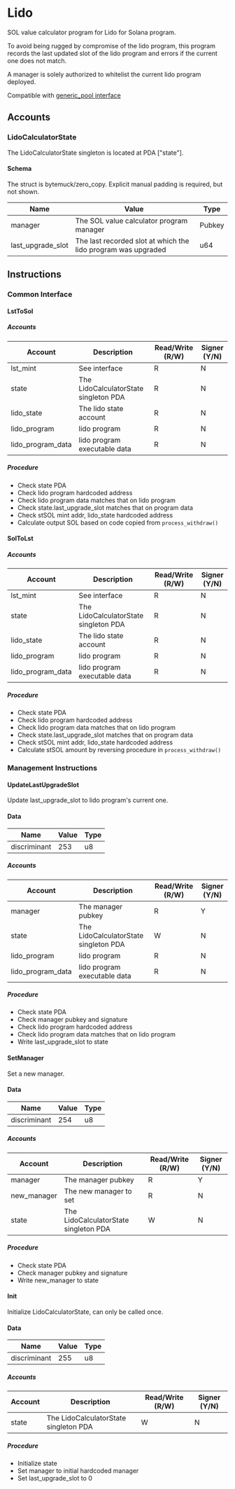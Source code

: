 # Lido

SOL value calculator program for Lido for Solana program.

To avoid being rugged by compromise of the lido program, this program records the last updated slot of the lido program and errors if the current one does not match.

A manager is solely authorized to whitelist the current lido program deployed.

Compatible with [generic_pool interface](./generic_pool.md)

## Accounts

### LidoCalculatorState

The LidoCalculatorState singleton is located at PDA ["state"].

#### Schema

The struct is bytemuck/zero_copy. Explicit manual padding is required, but not shown.

| Name              | Value                                                         | Type   |
| ----------------- | ------------------------------------------------------------- | ------ |
| manager           | The SOL value calculator program manager                      | Pubkey |
| last_upgrade_slot | The last recorded slot at which the lido program was upgraded | u64    |

## Instructions

### Common Interface

#### LstToSol

##### Accounts

| Account           | Description                           | Read/Write (R/W) | Signer (Y/N) |
| ----------------- | ------------------------------------- | ---------------- | ------------ |
| lst_mint          | See interface                         | R                | N            |
| state             | The LidoCalculatorState singleton PDA | R                | N            |
| lido_state        | The lido state account                | R                | N            |
| lido_program      | lido program                          | R                | N            |
| lido_program_data | lido program executable data          | R                | N            |

##### Procedure

- Check state PDA
- Check lido program hardcoded address
- Check lido program data matches that on lido program
- Check state.last_upgrade_slot matches that on program data
- Check stSOL mint addr, lido_state hardcoded address
- Calculate output SOL based on code copied from `process_withdraw()`

#### SolToLst

##### Accounts

| Account           | Description                           | Read/Write (R/W) | Signer (Y/N) |
| ----------------- | ------------------------------------- | ---------------- | ------------ |
| lst_mint          | See interface                         | R                | N            |
| state             | The LidoCalculatorState singleton PDA | R                | N            |
| lido_state        | The lido state account                | R                | N            |
| lido_program      | lido program                          | R                | N            |
| lido_program_data | lido program executable data          | R                | N            |

##### Procedure

- Check state PDA
- Check lido program hardcoded address
- Check lido program data matches that on lido program
- Check state.last_upgrade_slot matches that on program data
- Check stSOL mint addr, lido_state hardcoded address
- Calculate stSOL amount by reversing procedure in `process_withdraw()`

### Management Instructions

#### UpdateLastUpgradeSlot

Update last_upgrade_slot to lido program's current one.

#### Data

| Name         | Value | Type |
| ------------ | ----- | ---- |
| discriminant | 253   | u8   |

##### Accounts

| Account           | Description                           | Read/Write (R/W) | Signer (Y/N) |
| ----------------- | ------------------------------------- | ---------------- | ------------ |
| manager           | The manager pubkey                    | R                | Y            |
| state             | The LidoCalculatorState singleton PDA | W                | N            |
| lido_program      | lido program                          | R                | N            |
| lido_program_data | lido program executable data          | R                | N            |

##### Procedure

- Check state PDA
- Check manager pubkey and signature
- Check lido program hardcoded address
- Check lido program data matches that on lido program
- Write last_upgrade_slot to state

#### SetManager

Set a new manager.

#### Data

| Name         | Value | Type |
| ------------ | ----- | ---- |
| discriminant | 254   | u8   |

##### Accounts

| Account     | Description                           | Read/Write (R/W) | Signer (Y/N) |
| ----------- | ------------------------------------- | ---------------- | ------------ |
| manager     | The manager pubkey                    | R                | Y            |
| new_manager | The new manager to set                | R                | N            |
| state       | The LidoCalculatorState singleton PDA | W                | N            |

##### Procedure

- Check state PDA
- Check manager pubkey and signature
- Write new_manager to state

#### Init

Initialize LidoCalculatorState, can only be called once.

#### Data

| Name         | Value | Type |
| ------------ | ----- | ---- |
| discriminant | 255   | u8   |

##### Accounts

| Account | Description                           | Read/Write (R/W) | Signer (Y/N) |
| ------- | ------------------------------------- | ---------------- | ------------ |
| state   | The LidoCalculatorState singleton PDA | W                | N            |

##### Procedure

- Initialize state
- Set manager to initial hardcoded manager
- Set last_upgrade_slot to 0

